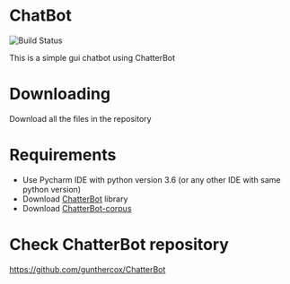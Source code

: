 # ChatBot
![Build Status](https://img.shields.io/badge/language-python-yellow)

This is a simple gui chatbot using ChatterBot
# Downloading
Download all the files in the repository
# Requirements
- Use Pycharm IDE with python version 3.6 (or any other IDE with same python version)
- Download [ChatterBot](https://github.com/gunthercox/ChatterBot) library
- Download [ChatterBot-corpus](https://github.com/gunthercox/ChatterBot)
# Check ChatterBot repository
https://github.com/gunthercox/ChatterBot
